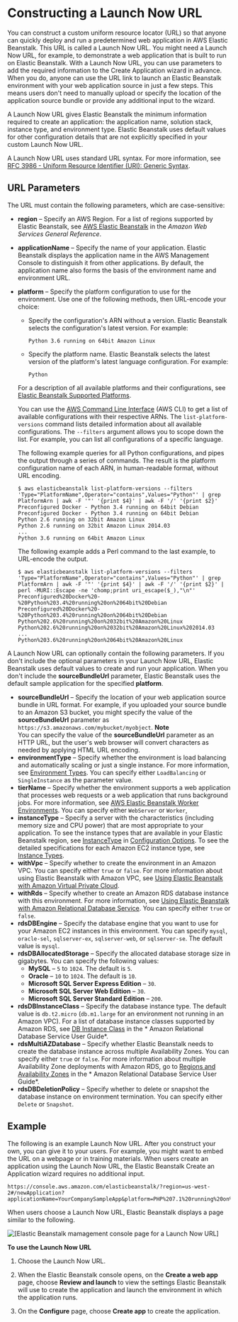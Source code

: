 # Constructing a Launch Now URL<a name="launch-now-url"></a>

You can construct a custom uniform resource locator \(URL\) so that anyone can quickly deploy and run a predetermined web application in AWS Elastic Beanstalk\. This URL is called a Launch Now URL\. You might need a Launch Now URL, for example, to demonstrate a web application that is built to run on Elastic Beanstalk\. With a Launch Now URL, you can use parameters to add the required information to the Create Application wizard in advance\. When you do, anyone can use the URL link to launch an Elastic Beanstalk environment with your web application source in just a few steps\. This means users don't need to manually upload or specify the location of the application source bundle or provide any additional input to the wizard\.

A Launch Now URL gives Elastic Beanstalk the minimum information required to create an application: the application name, solution stack, instance type, and environment type\. Elastic Beanstalk uses default values for other configuration details that are not explicitly specified in your custom Launch Now URL\.

A Launch Now URL uses standard URL syntax\. For more information, see [RFC 3986 \- Uniform Resource Identifier \(URI\): Generic Syntax](http://tools.ietf.org/html/rfc3986)\.

## URL Parameters<a name="launch-now-url.params"></a>

The URL must contain the following parameters, which are case\-sensitive:
+ **region** – Specify an AWS Region\. For a list of regions supported by Elastic Beanstalk, see [AWS Elastic Beanstalk](http://docs.aws.amazon.com/general/latest/gr/rande.html#elasticbeanstalk_region) in the *Amazon Web Services General Reference*\.
+ **applicationName** – Specify the name of your application\. Elastic Beanstalk displays the application name in the AWS Management Console to distinguish it from other applications\. By default, the application name also forms the basis of the environment name and environment URL\.
+ **platform** – Specify the platform configuration to use for the environment\. Use one of the following methods, then URL\-encode your choice:
  + Specify the configuration's ARN without a version\. Elastic Beanstalk selects the configuration's latest version\. For example:

    `Python 3.6 running on 64bit Amazon Linux`
  + Specify the platform name\. Elastic Beanstalk selects the latest version of the platform's latest language configuration\. For example:

    `Python`

  For a description of all available platforms and their configurations, see [Elastic Beanstalk Supported Platforms](concepts.platforms.md)\.

  You can use the [AWS Command Line Interface](http://docs.aws.amazon.com/cli/latest/userguide/) \(AWS CLI\) to get a list of available configurations with their respective ARNs\. The `list-platform-versions` command lists detailed information about all available configurations\. The `--filters` argument allows you to scope down the list\. For example, you can list all configurations of a specific language\.

  The following example queries for all Python configurations, and pipes the output through a series of commands\. The result is the platform configuration name of each ARN, in human\-readable format, without URL encoding\.

  ```
  $ aws elasticbeanstalk list-platform-versions --filters 'Type="PlatformName",Operator="contains",Values="Python"' | grep PlatformArn | awk -F '"' '{print $4}' | awk -F '/' '{print $2}'
  Preconfigured Docker - Python 3.4 running on 64bit Debian
  Preconfigured Docker - Python 3.4 running on 64bit Debian
  Python 2.6 running on 32bit Amazon Linux
  Python 2.6 running on 32bit Amazon Linux 2014.03
  ...
  Python 3.6 running on 64bit Amazon Linux
  ```

  The following example adds a Perl command to the last example, to URL\-encode the output\.

  ```
  $ aws elasticbeanstalk list-platform-versions --filters 'Type="PlatformName",Operator="contains",Values="Python"' | grep PlatformArn | awk -F '"' '{print $4}' | awk -F '/' '{print $2}' | perl -MURI::Escape -ne 'chomp;print uri_escape($_),"\n"'
  Preconfigured%20Docker%20-%20Python%203.4%20running%20on%2064bit%20Debian
  Preconfigured%20Docker%20-%20Python%203.4%20running%20on%2064bit%20Debian
  Python%202.6%20running%20on%2032bit%20Amazon%20Linux
  Python%202.6%20running%20on%2032bit%20Amazon%20Linux%202014.03
  ...
  Python%203.6%20running%20on%2064bit%20Amazon%20Linux
  ```

A Launch Now URL can optionally contain the following parameters\. If you don't include the optional parameters in your Launch Now URL, Elastic Beanstalk uses default values to create and run your application\. When you don't include the **sourceBundleUrl** parameter, Elastic Beanstalk uses the default sample application for the specified **platform**\.
+ **sourceBundleUrl** – Specify the location of your web application source bundle in URL format\. For example, if you uploaded your source bundle to an Amazon S3 bucket, you might specify the value of the **sourceBundleUrl** parameter as `https://s3.amazonaws.com/mybucket/myobject`\.
**Note**  
You can specify the value of the **sourceBundleUrl** parameter as an HTTP URL, but the user's web browser will convert characters as needed by applying HTML URL encoding\.
+ **environmentType** – Specify whether the environment is load balancing and automatically scaling or just a single instance\. For more information, see [Environment Types](using-features-managing-env-types.md)\. You can specify either `LoadBalancing` or `SingleInstance` as the parameter value\.
+ **tierName** – Specify whether the environment supports a web application that processes web requests or a web application that runs background jobs\. For more information, see [AWS Elastic Beanstalk Worker Environments](using-features-managing-env-tiers.md)\. You can specify either `WebServer` or `Worker`,
+ **instanceType** – Specify a server with the characteristics \(including memory size and CPU power\) that are most appropriate to your application\. To see the instance types that are available in your Elastic Beanstalk region, see [InstanceType](command-options-general.md#option-instance-type) in [Configuration Options](command-options.md)\. To see the detailed specifications for each Amazon EC2 instance type, see [Instance Types](https://aws.amazon.com/ec2/instance-types/#instance-details)\.
+ **withVpc** – Specify whether to create the environment in an Amazon VPC\. You can specify either `true` or `false`\. For more information about using Elastic Beanstalk with Amazon VPC, see [Using Elastic Beanstalk with Amazon Virtual Private Cloud](vpc.md)\.
+ **withRds** – Specify whether to create an Amazon RDS database instance with this environment\. For more information, see [Using Elastic Beanstalk with Amazon Relational Database Service](AWSHowTo.RDS.md)\. You can specify either `true` or `false`\.
+ **rdsDBEngine** – Specify the database engine that you want to use for your Amazon EC2 instances in this environment\. You can specify `mysql`, `oracle-sel`, `sqlserver-ex`, `sqlserver-web`, or `sqlserver-se`\. The default value is `mysql`\.
+ **rdsDBAllocatedStorage** – Specify the allocated database storage size in gigabytes\. You can specify the following values:
  + **MySQL** – `5` to `1024`\. The default is `5`\.
  + **Oracle** – `10` to `1024`\. The default is `10`\.
  + **Microsoft SQL Server Express Edition** – `30`\.
  + **Microsoft SQL Server Web Edition** – `30`\.
  + **Microsoft SQL Server Standard Edition** – `200`\.
+ **rdsDBInstanceClass** – Specify the database instance type\. The default value is `db.t2.micro` \(`db.m1.large` for an environment not running in an Amazon VPC\)\. For a list of database instance classes supported by Amazon RDS, see [DB Instance Class](http://docs.aws.amazon.com/AmazonRDS/latest/UserGuide/Concepts.DBInstanceClass.html) in the * Amazon Relational Database Service User Guide*\.
+ **rdsMultiAZDatabase** – Specify whether Elastic Beanstalk needs to create the database instance across multiple Availability Zones\. You can specify either `true` or `false`\. For more information about multiple Availability Zone deployments with Amazon RDS, go to [Regions and Availability Zones](http://docs.aws.amazon.com/AmazonRDS/latest/UserGuide/Concepts.RegionsAndAvailabilityZones.html) in the * Amazon Relational Database Service User Guide*\.
+ **rdsDBDeletionPolicy** – Specify whether to delete or snapshot the database instance on environment termination\. You can specify either `Delete` or `Snapshot`\.

## Example<a name="launch-now-url.example"></a>

The following is an example Launch Now URL\. After you construct your own, you can give it to your users\. For example, you might want to embed the URL on a webpage or in training materials\. When users create an application using the Launch Now URL, the Elastic Beanstalk Create an Application wizard requires no additional input\.

```
https://console.aws.amazon.com/elasticbeanstalk/?region=us-west-2#/newApplication?applicationName=YourCompanySampleApp&platform=PHP%207.1%20running%20on%2064bit%20Amazon%20Linux&sourceBundleUrl=http://s3.amazonaws.com/mybucket/myobject&environmentType=SingleInstance&tierName=WebServer&instanceType=m1.small&withVpc=true&withRds=true&rdsDBEngine=postgres&rdsDBAllocatedStorage=6&rdsDBInstanceClass=db.m1.small&rdsMultiAZDatabase=true&rdsDBDeletionPolicy=Snapshot
```

When users choose a Launch Now URL, Elastic Beanstalk displays a page similar to the following\.

![\[Elastic Beanstalk mamagement console page for a Launch Now URL\]](http://docs.aws.amazon.com/elasticbeanstalk/latest/dg/images/aeb-launch-now-page.png)

**To use the Launch Now URL**

1. Choose the Launch Now URL\.

1. When the Elastic Beanstalk console opens, on the **Create a web app** page, choose **Review and launch** to view the settings Elastic Beanstalk will use to create the application and launch the environment in which the application runs\.

1. On the **Configure** page, choose **Create app** to create the application\.